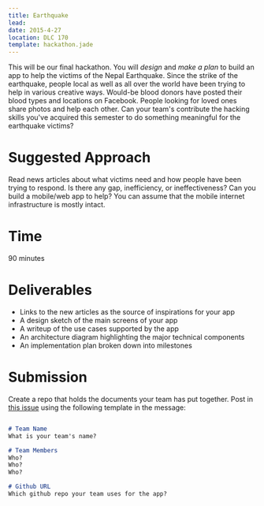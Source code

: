 ```yaml
---
title: Earthquake
lead:
date: 2015-4-27
location: DLC 170
template: hackathon.jade
---
```


This will be our final hackathon. You will _design_ and _make a plan_ to build an app to help the victims of the Nepal Earthquake. Since the strike of the earthquake, people local as well as all over the world have been trying to help in various creative ways. Would-be blood donors have posted their blood types and locations on Facebook. People looking for loved ones share photos and help each other. Can your team's contribute the hacking skills you've acquired this semester to do something meaningful for the earthquake victims?

# Suggested Approach

Read news articles about what victims need and how people have been trying to respond. Is there any gap, inefficiency, or ineffectiveness? Can you build a mobile/web app to help? You can assume that the mobile internet infrastructure is mostly intact.

# Time

90 minutes

# Deliverables

* Links to the new articles as the source of inspirations for your app
* A design sketch of the main screens of your app
* A writeup of the use cases supported by the app
* An architecture diagram highlighting the major technical components
* An implementation plan broken down into milestones

# Submission

Create a repo that holds the documents your team has put together. Post in [this issue](https://github.com/ucdd2-sp15/announcements/issues/40) using the following template in the message:

```markdown

# Team Name
What is your team's name?

# Team Members
Who?
Who?
Who?

# Github URL
Which github repo your team uses for the app?
```

